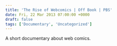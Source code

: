 ```yaml
---
title: 'The Rise of Webcomics | Off Book | PBS'
date: Fri, 22 Mar 2013 07:00:00 +0000
draft: false
tags: ['Documentary', 'Uncategorized']
---
```


A short documentary about web comics.